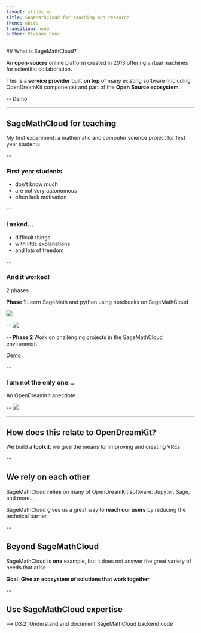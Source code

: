 ```yaml
---
layout: slides_wp
title: SageMathCloud for teaching and research
theme: white
transition: none
author: Viviane Pons
---
```


<section data-markdown data-separator="^---\n" data-separator-vertical="^--\n">
## What is SageMathCloud?

An **open-soucre** online platform created in 2013 offering virtual machines for scientific collaboration.

This is a **service provider** built **on top** of many existing software (including OpenDreamKit components) and part of the **Open Source ecosystem**.   

--
Demo

---
## SageMathCloud for teaching

My first experiment: a mathematic and computer science project for first year students

--
### First year students

* don't know much
* are not very autonomous
* often lack motivation

--
### I asked...

* difficult things
* with little explanations
* and lots of freedom

--
### And it worked!

2 phases

**Phase 1** Learn SageMath and python using notebooks on SageMathCloud

![](../SMC_teaching_notebook.png)

--
![](../SMC_teaching.png)


--
**Phase 2** Work on challenging projects in the SageMathCloud environment

[Demo](../laby.webm)

--
### I am not the only one...

An OpenDreamKit anecdote

--
![](../KPI-USFD-testimony1.PNG)

---
## How does this relate to OpenDreamKit?

We build a **toolkit**: we give the means for improving and creating VREs

--
## We rely on each other

SageMathCloud **relies** on many of OpenDreamKit software: Jupyter, Sage, and more...

SageMathCloud gives us a great way to **reach our users** by reducing the technical barrier.

--
## Beyond SageMathCloud

SageMathCloud is **one** example, but it does not answer the great variety of needs that arise.  

**Goal: Give an ecosystem of solutions that work together**

--
## Use SageMathCloud expertise

--> D3.2: Understand and document SageMathCloud backend code


</section>
